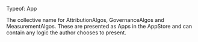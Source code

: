 Typeof: App

The collective name for AttributionAlgos, GovernanceAlgos and MeasurementAlgos. These are presented as Apps in the AppStore and can contain any logic the author chooses to present.
